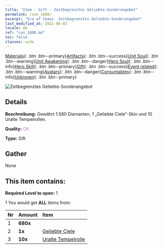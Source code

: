 ```yaml
---
title: "Item - Gift - Zeitbegrenztes Geliebte-Sonderangebot"
permalink: /con_1808/
excerpt: "Era of Chaos  Zeitbegrenztes Geliebte-Sonderangebot"
last_modified_at: 2021-06-03
locale: de
ref: "con_1808.md"
toc: false
classes: wide
---
```

 [Materials](/ItemsDE/){: .btn .btn--primary}[Artifacts](/ItemsDE/Artifacts/){: .btn .btn--success}[Unit Soul](/ItemsDE/UnitSoul/){: .btn .btn--warning}[Unit Awakening](/ItemsDE/UnitAwakening/){: .btn .btn--danger}[Hero Soul](/ItemsDE/HeroSoul/){: .btn .btn--info}[Hero Skill](/ItemsDE/HeroSkill/){: .btn .btn--primary}[Gift](/ItemsDE/Gift/){: .btn .btn--success}[Event related](/ItemsDE/Events/){: .btn .btn--warning}[Avatars](/ItemsDE/Avatars/){: .btn .btn--danger}[Consumables](/ItemsDE/Consumables/){: .btn .btn--info}[Unknown](/ItemsDE/Unknown/){: .btn .btn--primary}

 ![Zeitbegrenztes Geliebte-Sonderangebot](/images/t/i_907430.png)

## Details
 **Beschreibung:** Gewährt 1.580 Diamanten, 1 „Geliebte Ciele“-Skin und 10 Uralte Tempelrollen.

 **Quality:** <span style="color: #DA70D6">OK</span>

 **Type:** Gift

## Gather

  None

## This item contains:

 **Required Level to open:** 1

 1 You would get **ALL** items  from:

  | Nr | Amount |     Item    |
  |:---|:-------|:------------|
  | 1 |  **680x** | <i class="fas fa-gem"/> |  | 
  | 2 |  **1x** | [Geliebte Ciele](/ItemsDE/con_1061/) |  | 
  | 3 |  **10x** | [Uralte Tempelrolle](/ItemsDE/con_697/) |  | 

